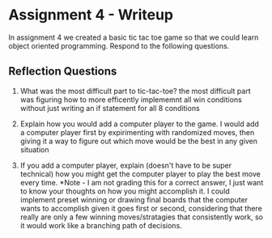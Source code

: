 # Assignment 4 - Writeup

In assignment 4 we created a basic tic tac toe game so that we could learn object oriented programming. Respond to the following questions.

## Reflection Questions

1. What was the most difficult part to tic-tac-toe?
the most difficult part was figuring how to more efficently implememnt all win conditions without just writing an if statement for all 8 conditions

2. Explain how you would add a computer player to the game.
I would add a computer player first by expirimenting with randomized moves, then giving it a way to figure out which move would be the best in any given situation
3. If you add a computer player, explain (doesn't have to be super technical) how you might get the computer player to play the best move every time. *Note - I am not grading this for a correct answer, I just want to know your thoughts on how you might accomplish it.
I could implement preset winning or drawing final boards that the computer wants to accomplish given it goes first or second, considering that there really are only a few winning moves/stratagies that consistently work, so it would work like a branching path of decisions. 
